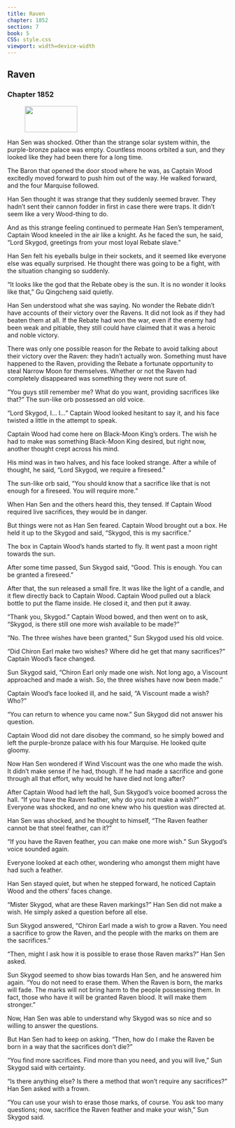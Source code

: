 ```yaml
---
title: Raven
chapter: 1852
section: 7
book: 5
CSS: style.css
viewport: width=device-width
---
```


## Raven

### Chapter 1852

<figure>
	<img src="../Images/gem.gif" alt="" id="gem" width="120" height="60" />
</figure>

Han Sen was shocked. Other than the strange solar system within, the purple-bronze palace was empty. Countless moons orbited a sun, and they looked like they had been there for a long time.

The Baron that opened the door stood where he was, as Captain Wood excitedly moved forward to push him out of the way. He walked forward, and the four Marquise followed.

Han Sen thought it was strange that they suddenly seemed braver. They hadn’t sent their cannon fodder in first in case there were traps. It didn’t seem like a very Wood-thing to do.

And as this strange feeling continued to permeate Han Sen’s temperament, Captain Wood kneeled in the air like a knight. As he faced the sun, he said, “Lord Skygod, greetings from your most loyal Rebate slave.”

Han Sen felt his eyeballs bulge in their sockets, and it seemed like everyone else was equally surprised. He thought there was going to be a fight, with the situation changing so suddenly.

“It looks like the god that the Rebate obey is the sun. It is no wonder it looks like that,” Gu Qingcheng said quietly.

Han Sen understood what she was saying. No wonder the Rebate didn’t have accounts of their victory over the Ravens. It did not look as if they had beaten them at all. If the Rebate had won the war, even if the enemy had been weak and pitiable, they still could have claimed that it was a heroic and noble victory.

There was only one possible reason for the Rebate to avoid talking about their victory over the Raven: they hadn’t actually won. Something must have happened to the Raven, providing the Rebate a fortunate opportunity to steal Narrow Moon for themselves. Whether or not the Raven had completely disappeared was something they were not sure of.

“You guys still remember me? What do you want, providing sacrifices like that?” The sun-like orb possessed an old voice.

“Lord Skygod, I… I…” Captain Wood looked hesitant to say it, and his face twisted a little in the attempt to speak.

Captain Wood had come here on Black-Moon King’s orders. The wish he had to make was something Black-Moon King desired, but right now, another thought crept across his mind.

His mind was in two halves, and his face looked strange. After a while of thought, he said, “Lord Skygod, we require a fireseed.”

The sun-like orb said, “You should know that a sacrifice like that is not enough for a fireseed. You will require more.”

When Han Sen and the others heard this, they tensed. If Captain Wood required live sacrifices, they would be in danger.

But things were not as Han Sen feared. Captain Wood brought out a box. He held it up to the Skygod and said, “Skygod, this is my sacrifice.”

The box in Captain Wood’s hands started to fly. It went past a moon right towards the sun.

After some time passed, Sun Skygod said, “Good. This is enough. You can be granted a fireseed.”

After that, the sun released a small fire. It was like the light of a candle, and it flew directly back to Captain Wood. Captain Wood pulled out a black bottle to put the flame inside. He closed it, and then put it away.

“Thank you, Skygod.” Captain Wood bowed, and then went on to ask, “Skygod, is there still one more wish available to be made?”

“No. The three wishes have been granted,” Sun Skygod used his old voice.

“Did Chiron Earl make two wishes? Where did he get that many sacrifices?” Captain Wood’s face changed.

Sun Skygod said, “Chiron Earl only made one wish. Not long ago, a Viscount approached and made a wish. So, the three wishes have now been made.”

Captain Wood’s face looked ill, and he said, “A Viscount made a wish? Who?”

“You can return to whence you came now.” Sun Skygod did not answer his question.

Captain Wood did not dare disobey the command, so he simply bowed and left the purple-bronze palace with his four Marquise. He looked quite gloomy.

Now Han Sen wondered if Wind Viscount was the one who made the wish. It didn’t make sense if he had, though. If he had made a sacrifice and gone through all that effort, why would he have died not long after?

After Captain Wood had left the hall, Sun Skygod’s voice boomed across the hall. “If you have the Raven feather, why do you not make a wish?” Everyone was shocked, and no one knew who his question was directed at.

Han Sen was shocked, and he thought to himself, “The Raven feather cannot be that steel feather, can it?”

“If you have the Raven feather, you can make one more wish.” Sun Skygod’s voice sounded again.

Everyone looked at each other, wondering who amongst them might have had such a feather.

Han Sen stayed quiet, but when he stepped forward, he noticed Captain Wood and the others’ faces change.

“Mister Skygod, what are these Raven markings?” Han Sen did not make a wish. He simply asked a question before all else.

Sun Skygod answered, “Chiron Earl made a wish to grow a Raven. You need a sacrifice to grow the Raven, and the people with the marks on them are the sacrifices.”

“Then, might I ask how it is possible to erase those Raven marks?” Han Sen asked.

Sun Skygod seemed to show bias towards Han Sen, and he answered him again. “You do not need to erase them. When the Raven is born, the marks will fade. The marks will not bring harm to the people possessing them. In fact, those who have it will be granted Raven blood. It will make them stronger.”

Now, Han Sen was able to understand why Skygod was so nice and so willing to answer the questions.

But Han Sen had to keep on asking. “Then, how do I make the Raven be born in a way that the sacrifices don’t die?”

“You find more sacrifices. Find more than you need, and you will live,” Sun Skygod said with certainty.

“Is there anything else? Is there a method that won’t require any sacrifices?” Han Sen asked with a frown.

“You can use your wish to erase those marks, of course. You ask too many questions; now, sacrifice the Raven feather and make your wish,” Sun Skygod said.